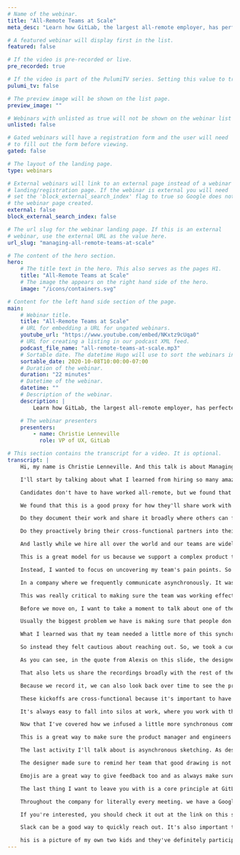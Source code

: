 ```yaml
---
# Name of the webinar.
title: "All-Remote Teams at Scale"
meta_desc: "Learn how GitLab, the largest all-remote employer, has perfected building remote teams. From hiring remote workers to reducing distractions for your team."

# A featured webinar will display first in the list.
featured: false

# If the video is pre-recorded or live.
pre_recorded: true

# If the video is part of the PulumiTV series. Setting this value to true will list the video in the "PulumiTV" section.
pulumi_tv: false

# The preview image will be shown on the list page.
preview_image: ""

# Webinars with unlisted as true will not be shown on the webinar list
unlisted: false

# Gated webinars will have a registration form and the user will need
# to fill out the form before viewing.
gated: false

# The layout of the landing page.
type: webinars

# External webinars will link to an external page instead of a webinar
# landing/registration page. If the webinar is external you will need
# set the 'block_external_search_index' flag to true so Google does not index
# the webinar page created.
external: false
block_external_search_index: false

# The url slug for the webinar landing page. If this is an external
# webinar, use the external URL as the value here.
url_slug: "managing-all-remote-teams-at-scale"

# The content of the hero section.
hero:
    # The title text in the hero. This also serves as the pages H1.
    title: "All-Remote Teams at Scale"
    # The image the appears on the right hand side of the hero.
    image: "/icons/containers.svg"

# Content for the left hand side section of the page.
main:
    # Webinar title.
    title: "All-Remote Teams at Scale"
    # URL for embedding a URL for ungated webinars.
    youtube_url: "https://www.youtube.com/embed/NKxtz9cUqa0"
    # URL for creating a listing in our podcast XML feed.
    podcast_file_name: "all-remote-teams-at-scale.mp3"
    # Sortable date. The datetime Hugo will use to sort the webinars in date order.
    sortable_date: 2020-10-08T10:00:00-07:00
    # Duration of the webinar.
    duration: "22 minutes"
    # Datetime of the webinar.
    datetime: ""
    # Description of the webinar.
    description: |
        Learn how GitLab, the largest all-remote employer, has perfected building and scaling remote teams. You'll learn how to hire remote workers and ways to collaborate without creating new distractions for your team.

    # The webinar presenters
    presenters:
        - name: Christie Lenneville
          role: VP of UX, GitLab

# This section contains the transcript for a video. It is optional.
transcript: |
    Hi, my name is Christie Lenneville. And this talk is about Managing All-Remote Teams at Scale. This topic is near and dear to my heart because I lead the U-X department at GitLab the world's largest remote first company for anyone who isn't familiar GitLab is an end-to-end dev-ops platform that enables teams to plan, manage, deploy, monitor and secure the software they're building. I feel so privileged to have had the opportunity to both hire and lead one of the largest all-remote U-X teams in the world Today I want to talk about my team's one-year Journey from 16 to 60 U-X leaders, product designers, researchers and technical writers including how we work remotely both with our developer and product peers and how we collaborate within our own U-X department.

    I'll start by talking about what I learned from hiring so many amazing remote professionals over the last year. When I joined GitLab in February of 2019, we had 16 U-X practitioners, 10 designers, two researchers and four technical writers Today, we have over 60 U-Xers who are located all around the world. It was an incredible investment in U-X and our product has definitely seen the benefits of having such a strong U-X team. We talked to a lot of amazing people as we grew the team and I want to share with you a few things that we found to be important for hiring people who’ll succeed in an all-remote environment While my focus was on U-X. I think these learnings are true for many. If not most remote roles First, we tend to hire people who have at least some experience working remote. After the events of the past few months. that will be almost everyone.

    Candidates don't have to have worked all-remote, but we found that experience working at least with a distributed team really helps. All remote isn't the right fit for everyone and that's okay. Some people really prefer working face-to-face and they don't realize it until they try things a different way. We also conduct all of our interviews remotely. A remote interview shows how well the candidate can communicate over video. Not everyone is comfortable with this. Some people really thrive when they can engage with the energy in a room. We also ask candidates to share a case study of work they've done that they're proud of.

    We found that this is a good proxy for how they'll share work with their team for U-X. It's important for us to understand do they only share their end result because if so, what we're really interested in is their process not just their final output, but how they got there. This context helps the entire team have a better understanding of why they're building what they're building. It also allows them to give critical input early in the process so that they can move faster and end up with a better result. We also want to understand how they share their day-to-day work with their team.

    Do they document their work and share it broadly where others can find it and comment on it? That asynchronous communication is really important when you're working with an all-remote team. Without it people naturally make assumptions which can really slow things down. It also means you can lose the historical context of the decisions you've made, either because that context is in a few people's heads, or maybe they've left the company. We also look for people who are great collaborators.

    Do they proactively bring their cross-functional partners into their process as early as possible or do they throw their work over the wall and expect someone to understand and implement it? In an all-remote company this is especially important because your peers can't just walk over to your desk to ask a question or give feedback When collaboration happens early and often a team can move much faster and again achieve better results. Now I think humility is always important but it's especially important in an all-remote company. You want people who are proactive about encouraging input. At Gitlab we call this having ‘short toes’ because it's unlikely that someone can step on them. We want people who seek out different opinions and probe to find where their own ideas might fail. Facilitating this type of cross-functional conversation is how you end up with a great product.

    And lastly while we hire all over the world and our teams are widely distributed across time zones. we do think about a candidate's team and working hours to make sure they won't feel isolated. Many of these are traits that are important in any role but we found them to be especially important in all remote. Very quickly, if you're wondering how our UX department works, we’re a matrixed team that reports through the engineering department. That means we have a cohesive U-X team with functional leaders who support their teams career growth and our overall U-X strategy, but every U-X practitioner is embedded in a larger cross-functional team of product managers, developers and quality engineers who they work with on a day-to-day basis.

    This is a great model for us because we support a complex product that requires deep subject matter expertise. It would be very difficult for our team to solve technical problems that they don't deeply understand. Now, let's talk about managing all remote at scale. When I joined GitLab almost two years ago, I knew that our team would be rapidly expanding. It was important for me to quickly understand both what was working well and where we had opportunities for improvement. So, I spent my first month mostly listening to the team. I didn't want to make assumptions based on previous experience because every team and its culture are different. The worst thing I could have done was to begin changing things that I didn't understand but were actually working well.

    Instead, I wanted to focus on uncovering my team's pain points. So it was basically an internal research project. Based on those conversations, here are some themes I uncovered. First, they wanted more design collaboration. They were getting good feedback from their product managers and engineering partners, but it was different than the feedback they knew they'd get from other U-Xers. Also, they wanted more collaboration with their product managers. They often felt like they were missing context that would help them better understand the business problem they were attempting to solve.

    In a company where we frequently communicate asynchronously. It was easy for important tech details to get obscured. They also wanted more context about work that was happening in other product areas. It's always easy to get siloed in your own little part of the product and this is especially true when you're all remote, but when you're designing end-to-end workflows, you really need to understand the larger problem that's being solved. You also need a way to understand possible dependencies and areas where you need to maintain consistency. And lastly, even though they were all remote, they still wanted to feel like they had work friends because the social aspect of work is important, too. So, my approach was this: most importantly we would keep the good things.

    This was really critical to making sure the team was working effectively, but, it was also key to building their trust. They needed to know that I wasn't going to come in and mess around with the good things they were already doing. Also, we agreed to run everything new as a pilot and I actively invited feedback from the team about how well changes were working. We also agreed that we would stop doing anything new that didn't show a clear improvement in their day-to-day jobs, and we would go into any new initiative assuming that at least part of it was wrong. This encouraged us to continue iterating to make it better.

    Before we move on, I want to take a moment to talk about one of the good things that GitLab does as a company that we had to make sure not to lose in the U-X department and that's trust our team. At GitLab, we work hard to hire real, good people and we expect them all to be a manager of one, meaning themselves. When you're working remote, it can be easy to fall into a micro-management trap, because you don't physically see people working. But at GitLab, we assess our team based on outcomes not the hours they put in. They can work whatever hours they want as long as they're meeting their commitments and communicating asynchronously both with questions and updates. We can see everyone's progress in the work they produce and because we trust them to manage themselves, they do.

    Usually the biggest problem we have is making sure that people don't overwork. So, as leaders we stay up to date on their personal velocity and the expectations from their team. And, when we see someone starting to work too many hours, we find out why and help them and their extended team adjust. As an all-remote company GitLab is very focused on asynchronous communication. What's interesting is that GitLab runs on GitLab. We use our own tool to get our daily work done. That means we communicate mostly in issues which are what other tools often called tickets and merge requests, which other companies make all pull requests. But synchronous communication can have a lot of value. It can be much faster and more successful to understand and ideate on problems face-to-face.

    What I learned was that my team needed a little more of this synchronous communication, but, the challenge was not to over-correct. We needed to remain primarily asynchronous while giving them more of the verbal conversations they felt they were missing. So, we brainstormed together and came up with a few ideas. One of the first initiatives we rolled out was a pair designer program. This was to address the team’s concern that they weren't getting the amount of feedback and collaboration that they wanted from their functional peers. For designers who work in an office, they can look across the aisle and have a pretty good idea of whether they would be interrupting someone's workflow with a question. But, in an all-remote team, they had no idea.

    So instead they felt cautious about reaching out. So, we took a cue from pair programming and began a paired design program where every designer is assigned to another designer who is their go-to person for ideation and feedback. We make sure to assign pairs in compatible time zones, but we also try to partner people who wouldn't normally work together. This gives everyone an opportunity to see product areas that they wouldn't otherwise. Every six months we switch the pairs up so that we get to know new people better and also experience other product areas more deeply. There are no constraints on how the pairs work together. Some like to meet ad-hoc while others have a regularly scheduled sync. This time is for them, so it's really about what works for their partnership.

    As you can see, in the quote from Alexis on this slide, the designers really like the program because they get a perspective that they wouldn't have gotten from working alone, and they learn more about what's happening across our entire product. Like I mentioned before, we base this initiative on the idea of pair programming. So it's a great approach for many roles, not just U-X. We also started holding a U-X showcase for one hour, every other week, again to increase everyone's visibility into work that was happening in other product areas. Everyone in the company is welcome to attend, but outside of U-X it's especially helpful for product managers and developers. In a U-X showcase four designers share for 15 minutes each and we record the conversation and post it on YouTube so that anyone who isn't available at that time can still take advantage.

    That also lets us share the recordings broadly with the rest of the company, so they know what we're up to. In fact, anyone in the world can review the showcases, because we upload them to YouTube. This is important in an open-source company like GitLab where millions of people may be interested in the work you're doing. The U-X showcase is one of my favorite activities because I always learn so much from my team. What I might have absorbed from just being around my team in an office, we take the time to to intentionally share.

    Because we record it, we can also look back over time to see the progression of work that we've done If you'd like to see an example, I’ve added a short link to a U-X showcase by Jeremy our brilliantly talented visual design lead In it, he talks about our upcoming migration from sketch to Figma, our newly updated color palettes, and our new U-X foundations team that focuses on design ops and our design system, which is called pajamas. At GitLab, teams try to work as asynchronously as they can. That's a core philosophy at our all-remote company because not everyone is in a time zone that allows them to be in the same place at the same time. But, we have found that at the beginning of a project it's often helpful to get the team together for a face-to-face discussion.

    These kickoffs are cross-functional because it's important to have U-X, the product manager, and engineers all on the same page. It offers an opportunity for the P-M to clarify the business goal and the engineers to note any known constraints. But more importantly, it allows the team to brainstorm together about potential solutions. The key to these kickoffs is to keep them short, usually 30 minutes or an hour. Make sure the team comes in with context about the problem to be solved and clearly set the scope of the problem that the team is solving. Also, we make sure to document both the discussion and the outcome so that we have a record of the decisions we've made and anyone who can't attend can easily catch up. And, as with every other meeting, we record these kickoffs and post them to YouTube for anyone who wants to see everything that happened.

    It's always easy to fall into silos at work, where you work with the same people all of the time, but when you work all-remote, this can become even more of a problem one way our U-X research and design system teams overcome this is with open office hours. They hold them every two-to-four weeks and everyone in the company is welcome. There's a standing invitation on the company calendar, but they also advertise in Slack as a reminder. People are invited to come with literally any question they may have It's an opportunity for people to learn more about the teams, but also to bring up thought-provoking ideas. This works really well for our UX team, but it can be helpful for nearly any kind of role. As technologists, we all have our own areas of deep expertise to share.

    Now that I've covered how we infused a little more synchronous communication into how we work, I'd also like to share some asynchronous activities we added that the team really values. First, some of our designers record video walkthroughs of their design work to keep their teams up-to-date. Prior to this, they likely shared low-fidelity sketches or wire frames with their team in issues. The video walkthrough is most appropriate for when a design is getting ready to move into development. The point of the walkthrough is to step the cross-functional team through a prototype, sharing the end-to-end workflow and rationale for the intended solution. They also talk about options that they thought about, but discarded for whatever reason.

    This is a great way to make sure the product manager and engineers all understand the design. This is the same thing that designers in a traditional company might do face-to-face, but in an all-remote company, we have to make an effort to ensure that everyone has access to the information they need. But, this isn't just useful in the context of designs. Our engineers and product managers create video walkthroughs too, that cover their own strategic decisions. As always, we post the video to YouTube, but we usually post a link to the video in the issue too, so that anyone can leave comments or questions. If you visit the short link on this slide, you can see an example from Kyle, one of our designers for the security section of our product.

    The last activity I'll talk about is asynchronous sketching. As designers we’re used to getting our cross-functional teams in a room with a whiteboard, sticky notes, and markers to brainstorm together. But when you're all-remote, you have to get creative about how you lead these collaborative activities. It's still possible though. Most importantly you want to start by documenting clear, simple instructions for the team to make sure they understand what's being asked of them. Then you need to offer them a space to collaborate. We often use a tool called Mural, but we also use GitLab issues. You can see example of that in the slide. You can see that a variety of people contributed sketches to this activity including developers and product managers.

    The designer made sure to remind her team that good drawing is not the point. She even pointed out that her own drawings were going to be ugly too. If you're interested, you can visit the short link on this slide to see the asynchronous sketching session that Sun Jung facilitated recently for her team. It's important to remember that when someone shares an idea asynchronously, they aren't going to get the same feedback, they’d naturally get in an in-person session, through body language or facial expressions, and that can be really nerve-racking. So, as the facilitator you have to make sure to encourage them with supportive comments.

    Emojis are a great way to give feedback too and as always make sure the results are documented someplace where everyone can find them. Everything I've talked about so far has been a more formal activity, but often times people want informal collaboration too So, one of our team members set up a Slack channel just for this purpose. When a designer wants to some ad-hoc feedback and their pair designer isn't available, or if they have some extra time to give feedback, they pop a note into the U-X co-working channel. I also see them posting designs there for quick a-sync feedback.

    The last thing I want to leave you with is a core principle at GitLab, which is: document everything. You may have noticed that throughout this presentation I frequently brought up the idea of documenting both your discussions and your outcomes. In an all-remote company, that's probably the single-most important thing you can do, because when you're remote you have to be intentional about sharing information. At GitLab, we document absolutely everything. In U-X, we document our designs and rationale in issues and videos and we document our research findings in a searchable repository that's accessible to everyone in the company.

    Throughout the company for literally every meeting. we have a Google Doc with an agenda and everyone helps document the discussions we make. This is an incredibly democratized and empowering way to work, because anyone can add a topic to the agenda. And lastly, we document our team processes in the company handbook which is accessible to anyone in the world. The handbook is kind of amazing. It has over 7,000 pages and we update it dozens of times every single day. Everyone in the company is responsible for keeping it up-to date because it's a real-time view into how we work.

    If you're interested, you should check it out at the link on this slide. The last thing I'll mention is that even though we work together through technology, we're all still human and it's important not to forget it. That's why we schedule hangouts that are purely social. In an office you'd have these conversations at lunch or when you pass someone in the hall, but in an all-remote company, you have to set aside time for the fun stuff. We also try to check on each other just to say hi.

    Slack can be a good way to quickly reach out. It's also important to remember to give positive feedback for the good work that your peers do. At GitLab, we have a dedicated Slack channel just for this purpose and it gets many, many messages every day. Also, anyone can nominate a pear for a discretionary bonus of $1,000 and our company goal is for 10% of the company to receive a bonus each month. And, lastly we actively remind each other that we don't have to hide our families from our work. Kids and pets are always welcome in our calls and when someone apologizes for the interruption, we invite an even bigger interruption. T

    his is a picture of my own two kids and they've definitely participated in a few meetings. So in conclusion, all-remote works, you just have to be intentional about it. Be proactive about reaching out. Reach out again, when you don't get the information you need. Record and share everything and document everything. And lastly, be human, be kind to yourself and others, because work is just another part of life. Thanks for joining me today. I hope you enjoyed our time together because I did. Feel free to connect with me on LinkedIn if you're interested. Take care.
---
```

